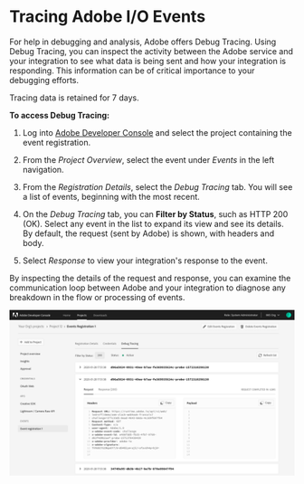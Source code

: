 <!--:navorder: 2-->

# Tracing Adobe I/O Events

For help in debugging and analysis, Adobe offers Debug Tracing. Using Debug Tracing, you can inspect the activity between the Adobe service and your integration to see what data is being sent and how your integration is responding. This information can be of critical importance to your debugging efforts. 

Tracing data is retained for 7 days.

**To access Debug Tracing:**

1. Log into [Adobe Developer Console](https://www.adobe.com/go/devs_console_ui) and select the project containing the event registration.

2. From the *Project Overview*, select the event under *Events* in the left navigation.

3. From the *Registration Details*, select the *Debug Tracing* tab. You will see a list of events, beginning with the most recent.

4. On the *Debug Tracing* tab, you can **Filter by Status**, such as HTTP 200 (OK). Select any event in the list to expand its view and see its details. By default, the request (sent by Adobe) is shown, with headers and body.

5. Select *Response* to view your integration's response to the event.

By inspecting the details of the request and response, you can examine the communication loop between Adobe and your integration to diagnose any breakdown in the flow or processing of events. 

![](../img/events-debug-tracing.png)
